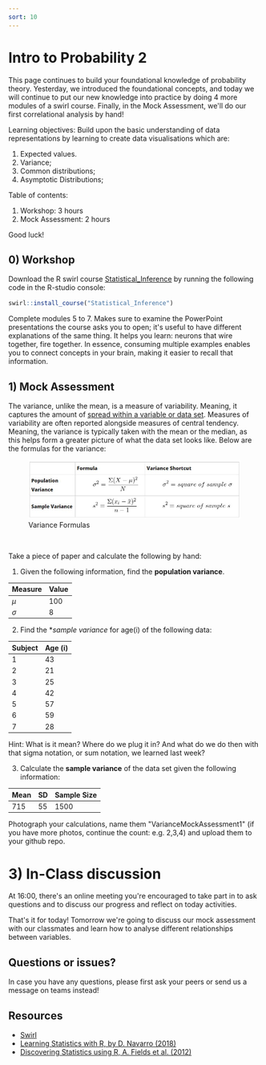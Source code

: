 ```yaml
---
sort: 10
---
```


# Intro to Probability 2
This page continues to build your foundational knowledge of probability theory. Yesterday, we introduced the foundational concepts, and today we will continue to put our new knowledge into practice by doing 4 more modules of a swirl course. Finally, in the Mock Assessment, we'll do our first correlational analysis by hand!

Learning objectives:
Build upon the basic understanding of data representations by learning to create data visualisations which are:
1. Expected values.
2. Variance;
3. Common distributions;
4. Asymptotic Distributions;



Table of contents:
1. Workshop: 3 hours
3. Mock Assessment: 2 hours


Good luck!


## 0) Workshop
Download the R swirl course [Statistical_Inference](https://github.com/swirldev/swirl_courses) by running the following code in the R-studio console:
```R
swirl::install_course("Statistical_Inference")
```
Complete modules 5 to 7. Makes sure to examine the PowerPoint presentations the course asks you to open; it's useful to have different explanations of the same thing. It helps you learn: neurons that wire together, fire together. In essence, consuming multiple examples enables you to connect concepts in your brain, making it easier to recall that information.

## 1) Mock Assessment
The variance, unlike the mean, is a measure of variability. Meaning, it captures the amount of [spread within a variable or data set](https://youtu.be/R4yfNi_8Kqw). Measures of variability are often reported alongside measures of central tendency. Meaning, the variance is typically taken with the mean or the median, as this helps form a greater picture of what the data set looks like. Below are the formulas for the variance:

<figure>
    <img src=".\assets\VarianceFormulas.jpg" />
    <figcaption>Variance Formulas</figcaption>
</figure>
<br>

Take a piece of paper and calculate the following by hand:

1. Given the following information, find the **population variance**.

| Measure | Value |
| ------- | -------- |
| $\mu$	| 100 |
| $\sigma$ | 8 |


2. Find the **sample variance* for age(i) of the following data:

| Subject | Age (i) |
| ------- | -------- |
| 1 | 43 |
| 2 | 21 |
| 3 | 25 |
| 4 | 42 |
| 5 | 57 |
| 6 | 59 |
| 7 | 28 |

Hint: What is it mean? Where do we plug it in? And what do we do then with that sigma notation, or sum notation, we learned last week?

3. Calculate the **sample variance** of the data set given the following information:

| Mean | SD | Sample Size |
| ------- | -------- | -------- |
| 715 | 55 | 1500 |

Photograph your calculations, name them "VarianceMockAssessment1" (if you have more photos, continue the count: e.g. 2,3,4) and upload them to your github repo.

# 3)  In-Class discussion
At 16:00, there's an online meeting you're encouraged to take part in to ask questions and to discuss our progress and reflect on today activities.

That's it for today! Tomorrow we're going to discuss our mock assessment with our classmates and learn how to analyse different relationships between variables.


## Questions or issues?
In case you have any questions, please first ask your peers or send us a message on teams instead!

## Resources
- [Swirl](https://swirlstats.com/help.html)
- [Learning Statistics with R, by D. Navarro (2018)](https://learningstatisticswithr.com/)
- [Discovering Statistics using R, A. Fields et al. (2012)](https://eds.b.ebscohost.com/eds/detail/detail?vid=2&sid=785a4ba4-77c1-4205-be1c-f6cd920efb78%40pdc-v-sessmgr02&bdata=JnNpdGU9ZWRzLWxpdmU%3d#AN=bus.KOHA.OAI.BUAS.28091&db=cat08862a)
